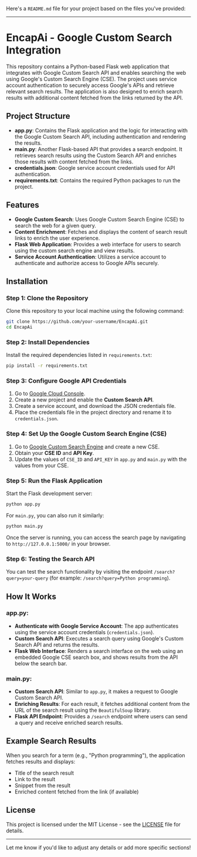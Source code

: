 Here's a `README.md` file for your project based on the files you've provided:

---

# EncapAi - Google Custom Search Integration

This repository contains a Python-based Flask web application that integrates with Google Custom Search API and enables searching the web using Google's Custom Search Engine (CSE). The project uses service account authentication to securely access Google's APIs and retrieve relevant search results. The application is also designed to enrich search results with additional content fetched from the links returned by the API.

## Project Structure

- **app.py**: Contains the Flask application and the logic for interacting with the Google Custom Search API, including authentication and rendering the results.
- **main.py**: Another Flask-based API that provides a search endpoint. It retrieves search results using the Custom Search API and enriches those results with content fetched from the links.
- **credentials.json**: Google service account credentials used for API authentication.
- **requirements.txt**: Contains the required Python packages to run the project.

## Features

- **Google Custom Search**: Uses Google Custom Search Engine (CSE) to search the web for a given query.
- **Content Enrichment**: Fetches and displays the content of search result links to enrich the user experience.
- **Flask Web Application**: Provides a web interface for users to search using the custom search engine and view results.
- **Service Account Authentication**: Utilizes a service account to authenticate and authorize access to Google APIs securely.

## Installation

### Step 1: Clone the Repository

Clone this repository to your local machine using the following command:

```bash
git clone https://github.com/your-username/EncapAi.git
cd EncapAi
```

### Step 2: Install Dependencies

Install the required dependencies listed in `requirements.txt`:

```bash
pip install -r requirements.txt
```

### Step 3: Configure Google API Credentials

1. Go to [Google Cloud Console](https://console.cloud.google.com/).
2. Create a new project and enable the **Custom Search API**.
3. Create a service account, and download the JSON credentials file.
4. Place the credentials file in the project directory and rename it to `credentials.json`.

### Step 4: Set Up the Google Custom Search Engine (CSE)

1. Go to [Google Custom Search Engine](https://cse.google.com/cse/) and create a new CSE.
2. Obtain your **CSE ID** and **API Key**.
3. Update the values of `CSE_ID` and `API_KEY` in `app.py` and `main.py` with the values from your CSE.

### Step 5: Run the Flask Application

Start the Flask development server:

```bash
python app.py
```

For `main.py`, you can also run it similarly:

```bash
python main.py
```

Once the server is running, you can access the search page by navigating to `http://127.0.0.1:5000/` in your browser.

### Step 6: Testing the Search API

You can test the search functionality by visiting the endpoint `/search?query=your-query` (for example: `/search?query=Python programming`).

## How It Works

### **app.py**:
- **Authenticate with Google Service Account**: The app authenticates using the service account credentials (`credentials.json`).
- **Custom Search API**: Executes a search query using Google's Custom Search API and returns the results.
- **Flask Web Interface**: Renders a search interface on the web using an embedded Google CSE search box, and shows results from the API below the search bar.

### **main.py**:
- **Custom Search API**: Similar to `app.py`, it makes a request to Google Custom Search API.
- **Enriching Results**: For each result, it fetches additional content from the URL of the search result using the `BeautifulSoup` library.
- **Flask API Endpoint**: Provides a `/search` endpoint where users can send a query and receive enriched search results.

## Example Search Results

When you search for a term (e.g., "Python programming"), the application fetches results and displays:
- Title of the search result
- Link to the result
- Snippet from the result
- Enriched content fetched from the link (if available)

## License

This project is licensed under the MIT License - see the [LICENSE](LICENSE) file for details.

---

Let me know if you'd like to adjust any details or add more specific sections!
